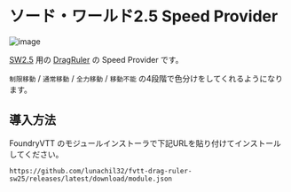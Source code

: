 # ソード・ワールド2.5 Speed Provider

![image](https://github.com/lunachil32/fvtt-drag-ruler-sw25/assets/17611190/05a791b2-d027-401b-b2b3-4d6a1fb4d12c)

 [SW2.5](https://foundryvtt.com/packages/sw25) 用の [DragRuler](https://foundryvtt.com/packages/drag-ruler) の Speed Provider です。
 
`制限移動` / `通常移動` / `全力移動` / `移動不能` の4段階で色分けをしてくれるようになります。

## 導入方法

FoundryVTT のモジュールインストーラで下記URLを貼り付けてインストールしてください。

```
https://github.com/lunachil32/fvtt-drag-ruler-sw25/releases/latest/download/module.json
```
